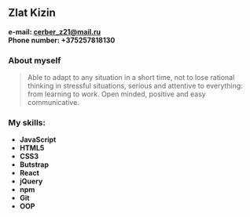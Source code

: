 ## **Zlat Kizin**
**e-mail: cerber_z21@mail.ru**   
**Phone number: +375257818130**   

### **About myself**
>Able to adapt to any situation in a short time, not to lose rational thinking in stressful situations, serious and attentive to everything: from learning to work. Open minded, positive and easy communicative. 

### **My skills:**  
* **JavaScript**
* **HTML5**
* **CSS3**
* **Butstrap**
* **React**
* **jQuery**
* **npm**
* **Git**
* **OOP**
